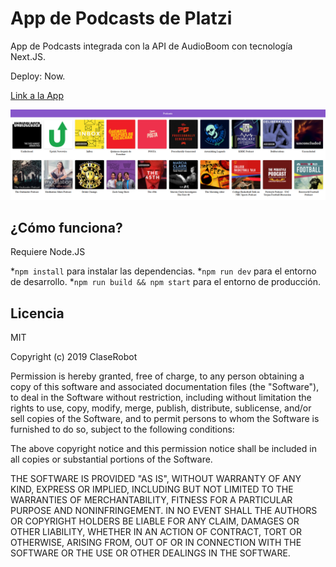 # App de Podcasts de Platzi

App de Podcasts integrada con la API de AudioBoom con tecnología Next.JS.

Deploy: Now.

[Link a la App](https://podcast-ik4etfbqa.now.sh/)

![Captura de la App](./.readme-static/print.png)

## ¿Cómo funciona?

Requiere Node.JS

*`npm install` para instalar las dependencias.
*`npm run dev` para el entorno de desarrollo.
*`npm run build && npm start` para el entorno de producción.

## Licencia

MIT

Copyright (c) 2019 ClaseRobot

Permission is hereby granted, free of charge, to any person obtaining a copy
of this software and associated documentation files (the "Software"), to deal
in the Software without restriction, including without limitation the rights
to use, copy, modify, merge, publish, distribute, sublicense, and/or sell
copies of the Software, and to permit persons to whom the Software is
furnished to do so, subject to the following conditions:

The above copyright notice and this permission notice shall be included in all
copies or substantial portions of the Software.

THE SOFTWARE IS PROVIDED "AS IS", WITHOUT WARRANTY OF ANY KIND, EXPRESS OR
IMPLIED, INCLUDING BUT NOT LIMITED TO THE WARRANTIES OF MERCHANTABILITY,
FITNESS FOR A PARTICULAR PURPOSE AND NONINFRINGEMENT. IN NO EVENT SHALL THE
AUTHORS OR COPYRIGHT HOLDERS BE LIABLE FOR ANY CLAIM, DAMAGES OR OTHER
LIABILITY, WHETHER IN AN ACTION OF CONTRACT, TORT OR OTHERWISE, ARISING FROM,
OUT OF OR IN CONNECTION WITH THE SOFTWARE OR THE USE OR OTHER DEALINGS IN THE
SOFTWARE.
